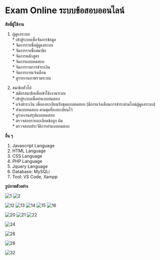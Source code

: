 # Exam Online ระบบข้อสอบออนไลน์

**สิทธิ์ผู้ใช้งาน**  

  1. ผู้ดูแลระบบ  
    * เข้าสู่ระบบเพื่อจัดการข้อมูล  
    * จัดการรายชื่อผู้ดูแลระบบ  
    * จัดการรายชื่อสมาชิก  
    * จัดการหลักสูตร  
    * จัดการแบบทดสอบ  
    * จัดการรายการชำระเงิน  
    * จัดการการแจ้งเตือน  
    * ดูรายงานภาพรวมระบบ

  2. สมาชิกทั่วไป  
    * สมัครสมาชิกเพื่อเข้าใช้งงานระบบ  
    * เข้าสู่ระบบเพื่อทำแบบทดสอบ  
    * แจ้งชำระเงิน เพื่อลงทะเบียนรับชุดแบบทดสอบ (มีการแจ้งเตือนการชำระผ่านไลน์ผู้ดูแลระบบ)  
    * ทำแบบทดสอบ ตามชุดที่ลงทะเบียนไว้  
    * ดูรายงานสรุปแบบทดสอบ  
    * ตรวจสอบรายละเอียดข้อถูก ผิด  
    * ตรวจสอบประวัติการทำแบบทดสอบ

**อื่น ๆ**
  1. Javascript Language
  2. HTML Language
  3. CSS Language
  4. PHP Language
  5. Jquery Language
  6. Database: MySQLi
  7. Tool: VS Code, Xampp

**รูปภาพตัวอย่าง**

![1](https://github.com/ENOMBAN/MY_PROJECT/blob/main/TOTAL/exam%20online/image/100.png)
![2](https://github.com/ENOMBAN/MY_PROJECT/blob/main/TOTAL/exam%20online/image/2.png)
<!-- ![3](https://github.com/ENOMBAN/MY_PROJECT/blob/main/TOTAL/exam%20online/image/3.png)
![4](https://github.com/ENOMBAN/MY_PROJECT/blob/main/TOTAL/exam%20online/image/4.png)
![6](https://github.com/ENOMBAN/MY_PROJECT/blob/main/TOTAL/exam%20online/image/6.png)
![7](https://github.com/ENOMBAN/MY_PROJECT/blob/main/TOTAL/exam%20online/image/7.png)
![8](https://github.com/ENOMBAN/MY_PROJECT/blob/main/TOTAL/exam%20online/image/8.png)
![9](https://github.com/ENOMBAN/MY_PROJECT/blob/main/TOTAL/exam%20online/image/9.png) -->
<!-- ![10](https://github.com/ENOMBAN/MY_PROJECT/blob/main/TOTAL/exam%20online/image/10.png) -->
<!-- ![11](https://github.com/ENOMBAN/MY_PROJECT/blob/main/TOTAL/exam%20online/image/11.png) -->
![12](https://github.com/ENOMBAN/MY_PROJECT/blob/main/TOTAL/exam%20online/image/12.png)
![13](https://github.com/ENOMBAN/MY_PROJECT/blob/main/TOTAL/exam%20online/image/13.png)
![14](https://github.com/ENOMBAN/MY_PROJECT/blob/main/TOTAL/exam%20online/image/14.png)
![15](https://github.com/ENOMBAN/MY_PROJECT/blob/main/TOTAL/exam%20online/image/150.png)
![16](https://github.com/ENOMBAN/MY_PROJECT/blob/main/TOTAL/exam%20online/image/160.png)
<!-- ![17](https://github.com/ENOMBAN/MY_PROJECT/blob/main/TOTAL/exam%20online/image/170.png) -->
<!-- ![18](https://github.com/ENOMBAN/MY_PROJECT/blob/main/TOTAL/exam%20online/image/180.png) -->
<!-- ![19](https://github.com/ENOMBAN/MY_PROJECT/blob/main/TOTAL/exam%20online/image/190.png) -->
![20](https://github.com/ENOMBAN/MY_PROJECT/blob/main/TOTAL/exam%20online/image/200.png)
![21](https://github.com/ENOMBAN/MY_PROJECT/blob/main/TOTAL/exam%20online/image/210.png)
![22](https://github.com/ENOMBAN/MY_PROJECT/blob/main/TOTAL/exam%20online/image/220.png)
<!-- ![23](https://github.com/ENOMBAN/MY_PROJECT/blob/main/TOTAL/exam%20online/image/23.png) -->
![24](https://github.com/ENOMBAN/MY_PROJECT/blob/main/TOTAL/exam%20online/image/24.png)
<!-- ![25](https://github.com/ENOMBAN/MY_PROJECT/blob/main/TOTAL/exam%20online/image/25.png) -->
![26](https://github.com/ENOMBAN/MY_PROJECT/blob/main/TOTAL/exam%20online/image/26.png)
<!-- ![27](https://github.com/ENOMBAN/MY_PROJECT/blob/main/TOTAL/exam%20online/image/27.png) -->
![28](https://github.com/ENOMBAN/MY_PROJECT/blob/main/TOTAL/exam%20online/image/280.png)
<!-- ![29](https://github.com/ENOMBAN/MY_PROJECT/blob/main/TOTAL/exam%20online/image/29.png) -->
<!-- ![30](https://github.com/ENOMBAN/MY_PROJECT/blob/main/TOTAL/exam%20online/image/30.png) -->
<!-- ![31](https://github.com/ENOMBAN/MY_PROJECT/blob/main/TOTAL/exam%20online/image/31.png) -->
![32](https://github.com/ENOMBAN/MY_PROJECT/blob/main/TOTAL/exam%20online/image/32.png)
